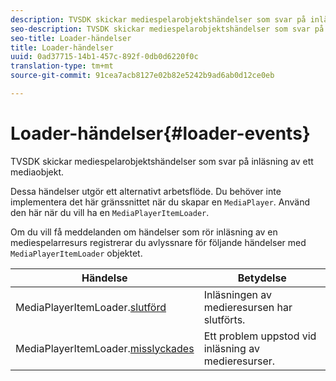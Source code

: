 ```yaml
---
description: TVSDK skickar mediespelarobjektshändelser som svar på inläsning av ett mediaobjekt.
seo-description: TVSDK skickar mediespelarobjektshändelser som svar på inläsning av ett mediaobjekt.
seo-title: Loader-händelser
title: Loader-händelser
uuid: 0ad37715-14b1-457c-892f-0db0d6220f0c
translation-type: tm+mt
source-git-commit: 91cea7acb8127e02b82e5242b9ad6ab0d12ce0eb

---
```



# Loader-händelser{#loader-events}

TVSDK skickar mediespelarobjektshändelser som svar på inläsning av ett mediaobjekt.

Dessa händelser utgör ett alternativt arbetsflöde. Du behöver inte implementera det här gränssnittet när du skapar en `MediaPlayer`. Använd den här när du vill ha en `MediaPlayerItemLoader`.

Om du vill få meddelanden om händelser som rör inläsning av en mediespelarresurs registrerar du avlyssnare för följande händelser med `MediaPlayerItemLoader` objektet.

| Händelse | Betydelse |
|---|---|
| MediaPlayerItemLoader.[slutförd](https://help.adobe.com/en_US/primetime/api/psdk/asdoc-dhls_1.4/com/adobe/mediacore/MediaPlayerItemLoader.html#event:completed) | Inläsningen av medieresursen har slutförts. |
| MediaPlayerItemLoader.[misslyckades](https://help.adobe.com/en_US/primetime/api/psdk/asdoc-dhls_1.4/com/adobe/mediacore/MediaPlayerItemLoader.html#event:failed) | Ett problem uppstod vid inläsning av medieresurser. |